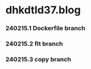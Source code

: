 # dhkdtld37.blog

### 240215.1 Dockerfile branch

### 240215.2 flt branch

### 240215.3 copy branch

